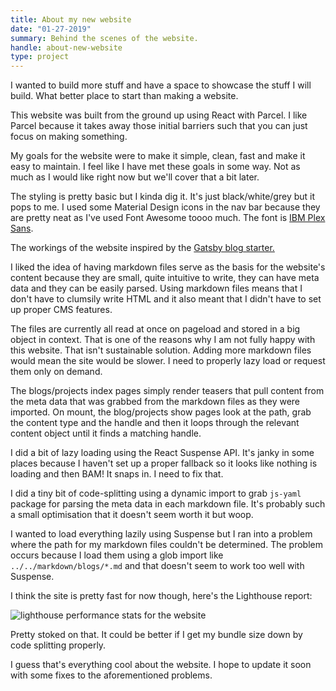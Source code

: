 ```yaml
---
title: About my new website
date: "01-27-2019"
summary: Behind the scenes of the website.
handle: about-new-website
type: project
---
```


I wanted to build more stuff and have a space to showcase the stuff I will build. What better place to start than making a website.

This website was built from the ground up using React with Parcel. I like Parcel because it takes away those initial barriers such that you can just focus on making something.

My goals for the website were to make it simple, clean, fast and make it easy to maintain. I feel like I have met these goals in some way. Not as much as I would like right now but we'll cover that a bit later.

The styling is pretty basic but I kinda dig it. It's just black/white/grey but it pops to me. I used some Material Design icons in the nav bar because they are pretty neat as I've used Font Awesome toooo much. The font is [IBM Plex Sans](https://fonts.google.com/specimen/IBM+Plex+Sans).

The workings of the website inspired by the [Gatsby blog starter.](https://github.com/gatsbyjs/gatsby-starter-blog)

I liked the idea of having markdown files serve as the basis for the website's content because they are small, quite intuitive to write, they can have meta data and they can be easily parsed. Using markdown files means that I don't have to clumsily write HTML and it also meant that I didn't have to set up proper CMS features.

The files are currently all read at once on pageload and stored in a big object in context. That is one of the reasons why I am not fully happy with this website. That isn't sustainable solution. Adding more markdown files would mean the site would be slower. I need to properly lazy load or request them only on demand.

The blogs/projects index pages simply render teasers that pull content from the meta data that was grabbed from the markdown files as they were imported. On mount, the blog/projects show pages look at the path, grab the content type and the handle and then it loops through the relevant content object until it finds a matching handle.

I did a bit of lazy loading using the React Suspense API. It's janky in some places because I haven't set up a proper fallback so it looks like nothing is loading and then BAM! It snaps in. I need to fix that.

I did a tiny bit of code-splitting using a dynamic import to grab `js-yaml` package for parsing the meta data in each markdown file. It's probably such a small optimisation that it doesn't seem worth it but woop.

I wanted to load everything lazily using Suspense but I ran into a problem where the path for my markdown files couldn't be determined. The problem occurs because I load them using a glob import like `../../markdown/blogs/*.md` and that doesn't seem to work too well with Suspense.

I think the site is pretty fast for now though, here's the Lighthouse report:

![lighthouse performance stats for the website](https://i.imgur.com/KaL9XKL.jpg)

Pretty stoked on that. It could be better if I get my bundle size down by code splitting properly.

I guess that's everything cool about the website. I hope to update it soon with some fixes to the aforementioned problems.